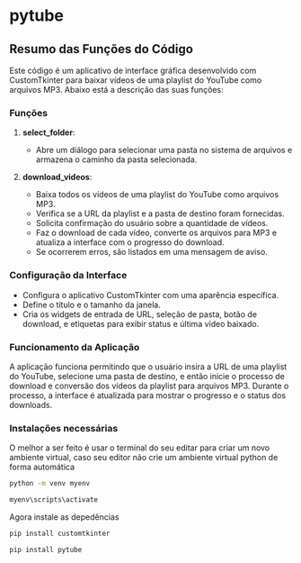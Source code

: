 # pytube

## Resumo das Funções do Código

Este código é um aplicativo de interface gráfica desenvolvido com CustomTkinter para baixar vídeos de uma playlist do YouTube como arquivos MP3. Abaixo está a descrição das suas funções:

### Funções

1. **select_folder**: 
   - Abre um diálogo para selecionar uma pasta no sistema de arquivos e armazena o caminho da pasta selecionada.

2. **download_videos**: 
   - Baixa todos os vídeos de uma playlist do YouTube como arquivos MP3.
   - Verifica se a URL da playlist e a pasta de destino foram fornecidas.
   - Solicita confirmação do usuário sobre a quantidade de vídeos.
   - Faz o download de cada vídeo, converte os arquivos para MP3 e atualiza a interface com o progresso do download.
   - Se ocorrerem erros, são listados em uma mensagem de aviso.

### Configuração da Interface

- Configura o aplicativo CustomTkinter com uma aparência específica.
- Define o título e o tamanho da janela.
- Cria os widgets de entrada de URL, seleção de pasta, botão de download, e etiquetas para exibir status e última vídeo baixado.

### Funcionamento da Aplicação

A aplicação funciona permitindo que o usuário insira a URL de uma playlist do YouTube, selecione uma pasta de destino, e então inicie o processo de download e conversão dos vídeos da playlist para arquivos MP3. Durante o processo, a interface é atualizada para mostrar o progresso e o status dos downloads.

### Instalações necessárias
O melhor a ser feito é usar o terminal do seu editar para criar um novo ambiente virtual, caso seu editor não crie um ambiente virtual python de forma automática

``` cmd
python -m venv myenv
```
```cmd
myenv\scripts\activate
```

Agora instale as depedências

``` python
pip install customtkinter
```

```python
pip install pytube
```
